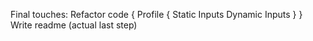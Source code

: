 Final touches:
Refactor code {
    Profile {
        Static Inputs
        Dynamic Inputs
    }
}
Write readme (actual last step)